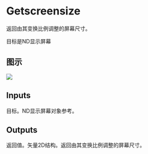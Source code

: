 # Getscreensize

返回由其变换比例调整的屏幕尺寸。

目标是ND显示屏幕

## 图示

![]($-20221218-20112635.png)

## Inputs

目标。ND显示屏幕对象参考。  

## Outputs

返回值。矢量2D结构。返回由其变换比例调整的屏幕尺寸。

